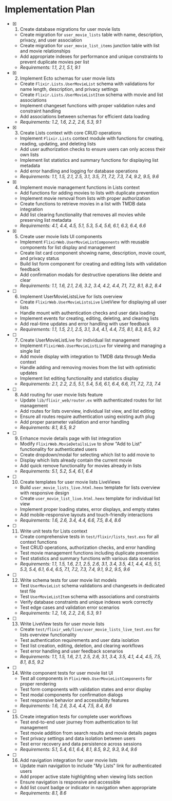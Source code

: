 # Implementation Plan

- [x] 1. Create database migrations for user movie lists
  - Create migration for `user_movie_lists` table with name, description, privacy, and user association
  - Create migration for `user_movie_list_items` junction table with list and movie relationships
  - Add appropriate indexes for performance and unique constraints to prevent duplicate movies per list
  - _Requirements: 1.1, 2.1, 5.1, 9.1_

- [x] 2. Implement Ecto schemas for user movie lists
  - Create `Flixir.Lists.UserMovieList` schema with validations for name length, description, and privacy settings
  - Create `Flixir.Lists.UserMovieListItem` schema with movie and list associations
  - Implement changeset functions with proper validation rules and constraint handling
  - Add associations between schemas for efficient data loading
  - _Requirements: 1.2, 1.6, 2.2, 2.6, 5.3, 9.1_

- [x] 3. Create Lists context with core CRUD operations
  - Implement `Flixir.Lists` context module with functions for creating, reading, updating, and deleting lists
  - Add user authorization checks to ensure users can only access their own lists
  - Implement list statistics and summary functions for displaying list metadata
  - Add error handling and logging for database operations
  - _Requirements: 1.1, 1.5, 2.1, 2.5, 3.1, 3.5, 7.1, 7.2, 7.3, 7.4, 9.2, 9.5, 9.6_

- [x] 4. Implement movie management functions in Lists context
  - Add functions for adding movies to lists with duplicate prevention
  - Implement movie removal from lists with proper authorization
  - Create functions to retrieve movies in a list with TMDB data integration
  - Add list clearing functionality that removes all movies while preserving list metadata
  - _Requirements: 4.1, 4.4, 4.5, 5.1, 5.3, 5.4, 5.6, 6.1, 6.3, 6.4, 6.6_

- [x] 5. Create user movie lists UI components
  - Implement `FlixirWeb.UserMovieListComponents` with reusable components for list display and management
  - Create list card component showing name, description, movie count, and privacy status
  - Build list form component for creating and editing lists with validation feedback
  - Add confirmation modals for destructive operations like delete and clear
  - _Requirements: 1.1, 1.6, 2.1, 2.6, 3.2, 3.4, 4.2, 4.4, 7.1, 7.2, 8.1, 8.2, 8.4_

- [ ] 6. Implement UserMovieListsLive for lists overview
  - Create `FlixirWeb.UserMovieListsLive` LiveView for displaying all user lists
  - Handle mount with authentication checks and user data loading
  - Implement events for creating, editing, deleting, and clearing lists
  - Add real-time updates and error handling with user feedback
  - _Requirements: 1.1, 1.5, 2.1, 2.5, 3.1, 3.4, 4.1, 4.4, 7.5, 8.1, 8.3, 8.5, 9.2_

- [ ] 7. Create UserMovieListLive for individual list management
  - Implement `FlixirWeb.UserMovieListLive` for viewing and managing a single list
  - Add movie display with integration to TMDB data through Media context
  - Handle adding and removing movies from the list with optimistic updates
  - Implement list editing functionality and statistics display
  - _Requirements: 2.1, 2.2, 2.5, 5.1, 5.4, 5.6, 6.1, 6.4, 6.6, 7.1, 7.2, 7.3, 7.4_

- [ ] 8. Add routing for user movie lists feature
  - Update `lib/flixir_web/router.ex` with authenticated routes for list management
  - Add routes for lists overview, individual list view, and list editing
  - Ensure all routes require authentication using existing auth plug
  - Add proper parameter validation and error handling
  - _Requirements: 8.1, 8.5, 9.2_

- [ ] 9. Enhance movie details page with list integration
  - Modify `FlixirWeb.MovieDetailsLive` to show "Add to List" functionality for authenticated users
  - Create dropdown/modal for selecting which list to add movie to
  - Display which lists already contain the current movie
  - Add quick remove functionality for movies already in lists
  - _Requirements: 5.1, 5.2, 5.4, 6.1, 6.4_

- [ ] 10. Create templates for user movie lists LiveViews
  - Build `user_movie_lists_live.html.heex` template for lists overview with responsive design
  - Create `user_movie_list_live.html.heex` template for individual list view
  - Implement proper loading states, error displays, and empty states
  - Add mobile-responsive layouts and touch-friendly interactions
  - _Requirements: 1.6, 2.6, 3.4, 4.4, 6.6, 7.5, 8.4, 8.6_

- [ ] 11. Write unit tests for Lists context
  - Create comprehensive tests in `test/flixir/lists_test.exs` for all context functions
  - Test CRUD operations, authorization checks, and error handling
  - Test movie management functions including duplicate prevention
  - Test statistics and summary functions with various data scenarios
  - _Requirements: 1.1, 1.5, 1.6, 2.1, 2.5, 2.6, 3.1, 3.4, 3.5, 4.1, 4.4, 4.5, 5.1, 5.3, 5.4, 6.1, 6.4, 6.5, 7.1, 7.2, 7.3, 7.4, 9.1, 9.2, 9.5, 9.6_

- [ ] 12. Write schema tests for user movie list models
  - Test `UserMovieList` schema validations and changesets in dedicated test file
  - Test `UserMovieListItem` schema with associations and constraints
  - Verify database constraints and unique indexes work correctly
  - Test edge cases and validation error scenarios
  - _Requirements: 1.2, 1.6, 2.2, 2.6, 5.3, 9.1_

- [ ] 13. Write LiveView tests for user movie lists
  - Create `test/flixir_web/live/user_movie_lists_live_test.exs` for lists overview functionality
  - Test authentication requirements and user data isolation
  - Test list creation, editing, deletion, and clearing workflows
  - Test error handling and user feedback scenarios
  - _Requirements: 1.1, 1.5, 1.6, 2.1, 2.5, 2.6, 3.1, 3.4, 3.5, 4.1, 4.4, 4.5, 7.5, 8.1, 8.5, 9.2_

- [ ] 14. Write component tests for user movie list UI
  - Test all components in `FlixirWeb.UserMovieListComponents` for proper rendering
  - Test form components with validation states and error display
  - Test modal components for confirmation dialogs
  - Test responsive behavior and accessibility features
  - _Requirements: 1.6, 2.6, 3.4, 4.4, 7.5, 8.4, 8.6_

- [ ] 15. Create integration tests for complete user workflows
  - Test end-to-end user journey from authentication to list management
  - Test movie addition from search results and movie details pages
  - Test privacy settings and data isolation between users
  - Test error recovery and data persistence across sessions
  - _Requirements: 5.1, 5.4, 6.1, 6.4, 8.1, 8.5, 9.2, 9.3, 9.4, 9.6_

- [ ] 16. Add navigation integration for user movie lists
  - Update main navigation to include "My Lists" link for authenticated users
  - Add proper active state highlighting when viewing lists section
  - Ensure navigation is responsive and accessible
  - Add list count badge or indicator in navigation when appropriate
  - _Requirements: 8.1, 8.6_